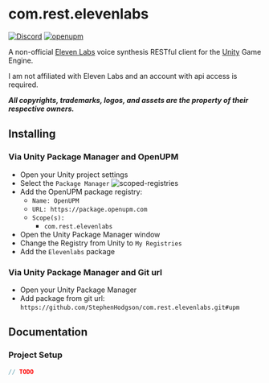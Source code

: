 # com.rest.elevenlabs

[![Discord](https://img.shields.io/discord/855294214065487932.svg?label=&logo=discord&logoColor=ffffff&color=7389D8&labelColor=6A7EC2)](https://discord.gg/xQgMW9ufN4)
[![openupm](https://img.shields.io/npm/v/com.rest.elevenlabs?label=openupm&registry_uri=https://package.openupm.com)](https://openupm.com/packages/com.rest.elevenlabs/)

A non-official [Eleven Labs](https://elevenlabs.io) voice synthesis RESTful client for the [Unity](https://unity.com/) Game Engine.

I am not affiliated with Eleven Labs and an account with api access is required.

***All copyrights, trademarks, logos, and assets are the property of their respective owners.***

## Installing

### Via Unity Package Manager and OpenUPM

- Open your Unity project settings
- Select the `Package Manager`
![scoped-registries](ElevenLabs.Voice/Packages/com.rest.elevenlabs/Documentation~/images/package-manager-scopes.png)
- Add the OpenUPM package registry:
  - `Name: OpenUPM`
  - `URL: https://package.openupm.com`
  - `Scope(s):`
    - `com.rest.elevenlabs`
- Open the Unity Package Manager window
- Change the Registry from Unity to `My Registries`
- Add the `Elevenlabs` package

### Via Unity Package Manager and Git url

- Open your Unity Package Manager
- Add package from git url: `https://github.com/StephenHodgson/com.rest.elevenlabs.git#upm`

## Documentation

### Project Setup

```csharp
// TODO
```
